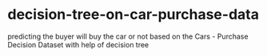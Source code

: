 # decision-tree-on-car-purchase-data
predicting the buyer will buy the car or not based on the Cars - Purchase Decision Dataset with help of decision tree

